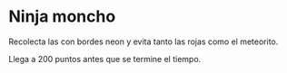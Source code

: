 # Ninja moncho

Recolecta las con bordes neon y evita tanto las rojas como el meteorito.

Llega a 200 puntos antes que se termine el tiempo.
